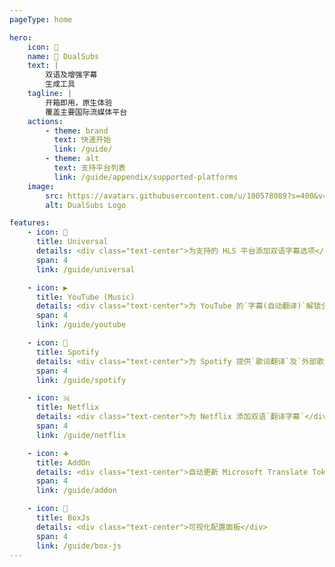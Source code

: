 ```yaml
---
pageType: home

hero:
    icon: 🍿️
    name: 🍿️ DualSubs
    text: |
        双语及增强字幕
        生成工具
    tagline: |
        开箱即用，原生体验
        覆盖主要国际流媒体平台
    actions:
        - theme: brand
          text: 快速开始
          link: /guide/
        - theme: alt
          text: 支持平台列表
          link: /guide/appendix/supported-platforms
    image:
        src: https://avatars.githubusercontent.com/u/100578089?s=400&v=4
        alt: DualSubs Logo

features:
    - icon: 🔣
      title: Universal
      details: <div class="text-center">为支持的 HLS 平台添加双语字幕选项</div>
      span: 4
      link: /guide/universal

    - icon: ▶️
      title: YouTube (Music)
      details: <div class="text-center">为 YouTube 的`字幕(自动翻译)`解锁全语言选项<br>为 YouTube 添加双语字幕支持<br>为 YouTube Music 添加双语翻译歌词</div>
      span: 4
      link: /guide/youtube

    - icon: 🎵
      title: Spotify
      details: <div class="text-center">为 Spotify 提供`歌词翻译`及`外部歌词`补全功能</div>
      span: 4
      link: /guide/spotify

    - icon: 🇳
      title: Netflix
      details: <div class="text-center">为 Netflix 添加双语`翻译字幕`</div>
      span: 4
      link: /guide/netflix

    - icon: ➕
      title: AddOn
      details: <div class="text-center">自动更新 Microsoft Translate Token<br>为 Akamaized.net 流媒体解决方案提供双语字幕选项</div>
      span: 4
      link: /guide/addon

    - icon: 🧰
      title: BoxJs
      details: <div class="text-center">可视化配置面板</div>
      span: 4
      link: /guide/box-js
---
```

